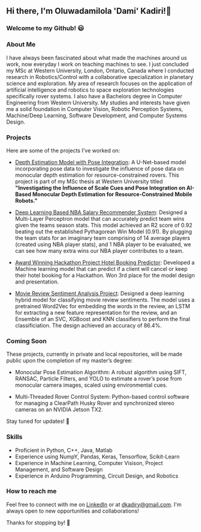 ## Hi there, I'm Oluwadamilola 'Dami' Kadiri!👋 
### Welcome to my Github! :smiley:

### About Me
I have always been fascinated about what made the machines around us work, now everyday I work on teaching machines to see. I just concluded my MSc at Western University, London, Ontario, Canada where I conducted research in Robotics/Control with a collaborative specialization in planetary science and exploration. My area of research focuses on the application of artificial intelligence and robotics to space exploration technologies specifically rover systems. I also have a Bachelors degree in Computer Engineering from Western University. My studies and interests have given me a solid foundation in Computer Vision, Robotic Perception Systems, Machine/Deep Learning, Software Development, and Computer Systems Design. 

### Projects
Here are some of the projects I've worked on:
* [Depth Estimation Model with Pose Integration](https://github.com/dkadiry/pose-aware-monocular-depth-estimator): A U-Net-based model incorporating pose data to investigate the influence of pose data on monocular depth estimation for resource-constrained rovers. This project is part of my MSc thesis at Western University titled **"Investigating the Influence of Scale Cues and Pose Integration on AI-Based Monocular Depth Estimation for Resource-Constrained Mobile Robots."**

* [Deep Learning Based NBA Salary Recommender System](https://github.com/dkadiry/NBA_Player_Impact): Designed a Multi-Layer Perceptron model that can accurately predict team wins given the teams season stats. This model achieved an R2 score of 0.92 beating out the established Pythagorean Win Model (0.91). By plugging the team stats for an imaginary team comprising of 14 average players (created using NBA player stats), and 1 NBA player to be evaluated, we can see how many extra wins our NBA player contributes to a team. 

* [Award Winning Hackathon Project Hotel Booking Predictor](https://github.com/dkadiry/BresciaNortonClassifier): Developed a Machine learning model that can predict if a client will cancel or keep their hotel booking for a Hackathon. Won 3rd place for the model design and presentation.

* [Movie Review Sentiment Analysis Project](https://github.com/dkadiry/Sentiment_Analysis_Project): Designed a deep learning hybrid model for classifying movie review sentiments. The model uses a pretrained Word2Vec for embedding the words in the review, an LSTM for extracting a new feature representation for the review, and an Ensemble of an SVC, XGBoost and KNN classifiers to perform the final classificiation. The design achieved an accuracy of 86.4%.



### Coming Soon
These projects, currently in private and local repositories, will be made public upon the completion of my master’s degree:

* Monocular Pose Estimation Algorithm: A robust algorithm using SIFT, RANSAC, Particle Filters, and YOLO to estimate a rover’s pose from monocular camera images, scaled using environmental cues.

* Multi-Threaded Rover Control System: Python-based control software for managing a ClearPath Husky Rover and synchronized stereo cameras on an NVIDIA Jetson TX2.
  
Stay tuned for updates! 🚀


### Skills
* Proficient in Python, C++, Java, Matlab 
* Experience using NumpY, Pandas, Keras, Tensorflow, Scikit-Learn
* Experience in Machine Learning, Computer Visison, Project Management, and Software Design
* Experience in Arduino Programming, Circuit Design, and Robotics 

### How to reach me
Feel free to connect with me on [LinkedIn](https://www.linkedin.com/in/dami-kadiri/) or at dkadiry@gmail.com. I'm always open to new opportunities and collaborations!

Thanks for stopping by! :wave:


<!--
**dkadiry/dkadiry** is a ✨ _special_ ✨ repository because its `README.md` (this file) appears on your GitHub profile.

Here are some ideas to get you started:

- 🔭 I’m currently working on ...
- 🌱 I’m currently learning ...
- 👯 I’m looking to collaborate on ...
- 🤔 I’m looking for help with ...
- 💬 Ask me about ...
- 📫 How to reach me: ...
- 😄 Pronouns: ...
- ⚡ Fun fact: ...
-->
